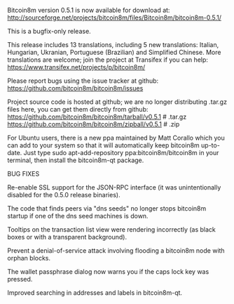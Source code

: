 Bitcoin8m version 0.5.1 is now available for download at:
http://sourceforge.net/projects/bitcoin8m/files/Bitcoin8m/bitcoin8m-0.5.1/

This is a bugfix-only release.

This release includes 13 translations, including 5 new translations:
Italian, Hungarian, Ukranian, Portuguese (Brazilian) and Simplified Chinese.
More translations are welcome; join the project at Transifex if you can help:
https://www.transifex.net/projects/p/bitcoin8m/

Please report bugs using the issue tracker at github:
https://github.com/bitcoin8m/bitcoin8m/issues

Project source code is hosted at github; we are no longer
distributing .tar.gz files here, you can get them
directly from github:
https://github.com/bitcoin8m/bitcoin8m/tarball/v0.5.1  # .tar.gz
https://github.com/bitcoin8m/bitcoin8m/zipball/v0.5.1  # .zip

For Ubuntu users, there is a new ppa maintained by Matt Corallo which
you can add to your system so that it will automatically keep
bitcoin8m up-to-date.  Just type
sudo apt-add-repository ppa:bitcoin8m/bitcoin8m
in your terminal, then install the bitcoin8m-qt package.


BUG FIXES

Re-enable SSL support for the JSON-RPC interface (it was unintentionally
disabled for the 0.5.0 release binaries).

The code that finds peers via "dns seeds" no longer stops bitcoin8m startup
if one of the dns seed machines is down.

Tooltips on the transaction list view were rendering incorrectly (as black boxes
or with a transparent background).

Prevent a denial-of-service attack involving flooding a bitcoin8m node with
orphan blocks.

The wallet passphrase dialog now warns you if the caps lock key was pressed.

Improved searching in addresses and labels in bitcoin8m-qt.
